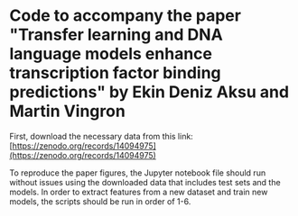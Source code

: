 # Code to accompany the paper "Transfer learning and DNA language models enhance transcription factor binding predictions" by Ekin Deniz Aksu and Martin Vingron

First, download the necessary data from this link: [https://zenodo.org/records/14094975](https://zenodo.org/records/14094975)

To reproduce the paper figures, the Jupyter notebook file should run without issues using the downloaded data that includes test sets and the models.
In order to extract features from a new dataset and train new models, the scripts should be run in order of 1-6.

